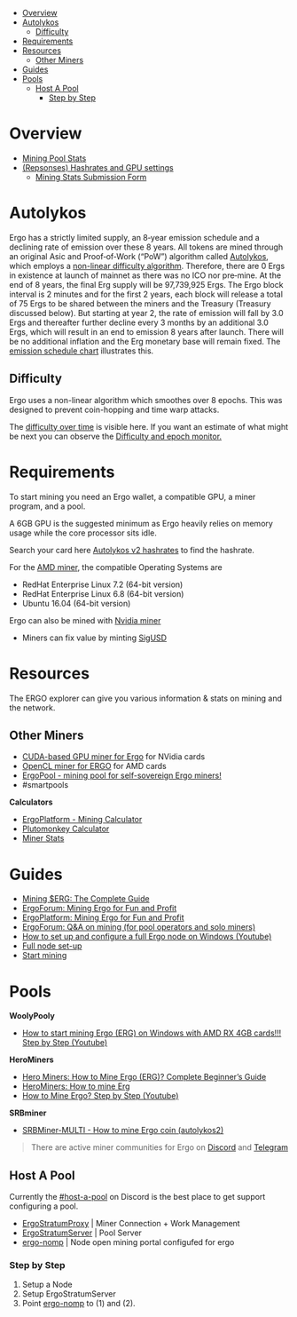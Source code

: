 - [Overview](#overview)
- [Autolykos](#autolykos)
  - [Difficulty](#difficulty)
- [Requirements](#requirements)
- [Resources](#resources)
  - [Other Miners](#other-miners)
- [Guides](#guides)
- [Pools](#pools)
  - [Host A Pool](#host-a-pool)
    - [Step by Step](#step-by-step)

# Overview

- [Mining Pool Stats](https://miningpoolstats.stream/ergo)
- [(Repsonses) Hashrates and GPU settings](https://docs.google.com/spreadsheets/d/1NsuoDB27EwCo_BlSjCP3GMLfTSJRPIWIBsL-wPTllUg/edit#gid=1675061291)
  - [Mining Stats Submission Form](https://docs.google.com/forms/d/e/1FAIpQLSfvRg_I5QumCBmMCwOHzel6bt5OOAA0uvJl_PBdKEtlpbRnVQ/viewform)


# Autolykos

Ergo has a strictly limited supply, an 8‐year emission schedule and a declining rate of emission over these 8 years. All tokens are mined through an original Asic and  Proof‐of‐Work (“PoW”) algorithm called [Autolykos](https://ergonaut.space/en/Autolykos), which employs a [non-linear difficulty algorithm](https://www.docdroid.net/mcoitvK/ergopow-pdf#page=2). Therefore, there are 0 Ergs in existence at launch of mainnet as there was no ICO nor pre‐mine. At the end of 8 years, the final Erg supply will be 97,739,925 Ergs. The Ergo block interval is 2 minutes and for the first 2 years, each block will release a total of 75 Ergs to be shared between the miners and the Treasury (Treasury discussed below). But starting at year 2, the rate of emission will fall by 3.0 Ergs and thereafter further decline every 3 months by an additional 3.0 Ergs, which will result in an end to emission 8 years after launch. There will be no additional inflation and the Erg monetary base will remain fixed. The [emission schedule chart](https://ergoplatform.org/en/blog/2019_05_20-curve/) illustrates this.


## Difficulty 

Ergo uses a non-linear algorithm which smoothes over 8 epochs. This was designed to prevent coin-hopping and time warp attacks.

The [difficulty over time](https://explorer.ergoplatform.com/en/charts/difficulty) is visible here. If you want an estimate of what might be next you can observe the 
[Difficulty and epoch monitor.](http://cds.oette.info/ergo_diff.htm)


# Requirements

To start mining you need an Ergo wallet, a compatible GPU, a miner program, and a pool.

A 6GB GPU is the suggested minimum as Ergo heavily relies on memory usage while the core processor sits idle.

Search your card here [Autolykos v2 hashrates](https://www.ergoforum.org/t/autolykos-v2-hashrates/580) to find the hashrate. 


For the [AMD miner](https://github.com/mhssamadani/Autolykos2_AMD_Miner), the compatible Operating Systems are
- RedHat Enterprise Linux 7.2 (64-bit version)
- RedHat Enterprise Linux 6.8 (64-bit version)
- Ubuntu 16.04 (64-bit version)

Ergo can also be mined with [Nvidia miner](https://github.com/mhssamadani/Autolykos2_NV_Miner)


- Miners can fix value by minting [SigUSD](https://sigmausd.io/#/)

# Resources

The ERGO explorer can give you various information & stats on mining and the network. 



## Other Miners

- [CUDA-based GPU miner for Ergo](https://github.com/ergoplatform/Autolykos-GPU-miner) for NVidia cards
- [OpenCL miner for ERGO](https://github.com/mhssamadani/ergoAMDminer) for AMD cards 
- [ErgoPool - mining pool for self-sovereign Ergo miners!](https://ergopool.io/)
- #smartpools

**Calculators**

- [ErgoPlatform - Mining Calculator](https://ergoplatform.org/en/mining/)
- [Plutomonkey Calculator](https://pool.plutomonkey.com/)
- [Miner Stats](https://minerstat.com/coin/erg)

# Guides

- [Mining $ERG: The Complete Guide](https://thecryptodrip.com/how-to-mine-erg-guide/)
- [ErgoForum: Mining Ergo for Fun and Profit](https://www.ergoforum.org/t/mining-ergo-for-fun-and-profit/154)
- [ErgoPlatform: Mining Ergo for Fun and Profit](https://ergoplatform.org/en/blog/2019_12_22_mining_for_fun/)
- [ErgoForum: Q&A on mining (for pool operators and solo miners)](https://www.ergoforum.org/t/q-a-on-mining-for-pool-operators-and-solo-miners/587)
- [How to set up and configure a full Ergo node on Windows (Youtube)](https://www.youtube.com/watch?v=fpEDJ1CM6ns)
- [Full node set-up](https://git.io/fjqwx)
- [Start mining](https://git.io/fjqwp)

# Pools


**WoolyPooly**
- [How to start mining Ergo (ERG) on Windows with AMD RX 4GB cards!!! Step by Step (Youtube)](https://www.youtube.com/watch?v=47eBVIjWYqY)

**HeroMiners**
- [Hero Miners: How to Mine Ergo (ERG)? Complete Beginner’s Guide](https://herominers.medium.com/how-to-mine-ergo-erg-complete-beginners-guide-608a87e89ed6)
- [HeroMiners: How to mine Erg](https://ergo.herominers.com/#how-to-mine-ergo-erg)
- [How to Mine Ergo? Step by Step (Youtube)](https://www.youtube.com/watch?v=4SnpCF67kyc)

**SRBminer**
- [SRBMiner-MULTI - How to mine Ergo coin (autolykos2)](https://www.youtube.com/watch?v=thBPstQJVWo)


> There are active miner communities for Ergo on [Discord](https://discord.gg/Q86PNMwRsu) and [Telegram](https://t.me/ergo_mining)

## Host A Pool

Currently the [#host-a-pool](https://discord.gg/kxbrHVwnm5) on Discord is the best place to get support configuring a pool. 

- [ErgoStratumProxy](https://github.com/mhssamadani/ErgoStratumProxy) | Miner Connection + Work Management
- [ErgoStratumServer](https://github.com/mhssamadani/ErgoStratumServer) |  Pool Server
- [ergo-nomp](https://github.com/btclinux/ergo-nomp) | Node open mining portal configufed for ergo

### Step by Step 

1. Setup a Node
2. Setup ErgoStratumServer
3. Point [ergo-nomp](https://github.com/btclinux/ergo-nomp) to (1) and (2).